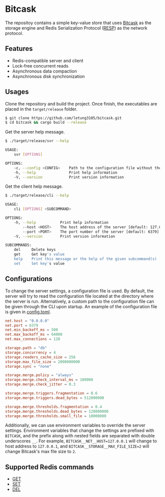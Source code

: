 # Bitcask

The repositoy contains a simple key-value store that uses [Bitcask](https://riak.com/assets/bitcask-intro.pdf) as the storage engine and Redis Serialization Protocol ([RESP](https://redis.io/docs/reference/protocol-spec/)) as the network protocol.

## Features

+ Redis-compatible server and client
+ Lock-free concurrent reads
+ Asynchronous data compaction
+ Asynchronous disk synchronization

## Usages

Clone the repository and build the project. Once finish, the executables are placed in the `target/release` folder.

```bash
$ git clone https://github.com/letung3105/bitcask.git
$ cd bitcask && cargo build --release
```

Get the server help message.

```bash
$ ./target/release/svr --help

USAGE:
    svr [OPTIONS]

OPTIONS:
    -c, --config <CONFIG>    Path to the configuration file without the extension [default: config]
    -h, --help               Print help information
    -V, --version            Print version information
```

Get the client help message.

```bash
$ ./target/release/cli --help

USAGE:
    cli [OPTIONS] <SUBCOMMAND>

OPTIONS:
    -h, --help           Print help information
        --host <HOST>    The host address of the server [default: 127.0.0.1]
        --port <PORT>    The port number of the server [default: 6379]
    -V, --version        Print version information

SUBCOMMANDS:
    del     Delete keys
    get     Get key's value
    help    Print this message or the help of the given subcommand(s)
    set     Set key's value
```

## Configurations

To change the server settings, a configuration file is used. By default, the server will try to read the configuration file located at the directory where the server is run. Alternatively, a custom path to the configuration file can be given through the CLI upon startup. An example of the configuration file is given in [config.toml](config.toml).

```toml
net.host = "0.0.0.0"
net.port = 6379
net.min_backoff_ms = 500
net.max_backoff_ms = 64000
net.max_connections = 128

storage.path = "db"
storage.concurrency = 4
storage.readers_cache_size = 256
storage.max_file_size = 2000000000
storage.sync = "none"

storage.merge.policy = "always"
storage.merge.check_interval_ms = 180000
storage.merge.check_jitter = 0.3

storage.merge.triggers.fragmentation = 0.6
storage.merge.triggers.dead_bytes = 512000000

storage.merge.thresholds.fragmentation = 0.4
storage.merge.thresholds.dead_bytes = 128000000
storage.merge.thresholds.small_file = 10000000
```

Additionally, we can use environment variables to override the server settings. Environment variables that change the settings are prefixed with `BITCASK`, and the prefix along with nested fields are separated with double underscores `__`. For example, `BITCASK__NET__HOST=127.0.0.1` will change to host address to `127.0.0.1`, and `BITCASK__STORAGE__MAX_FILE_SIZE=2` will change Bitcask's max file size to `2`.

## Supported Redis commands

+ [GET](https://redis.io/commands/get/)
+ [SET](https://redis.io/commands/set/)
+ [DEL](https://redis.io/commands/del/)
